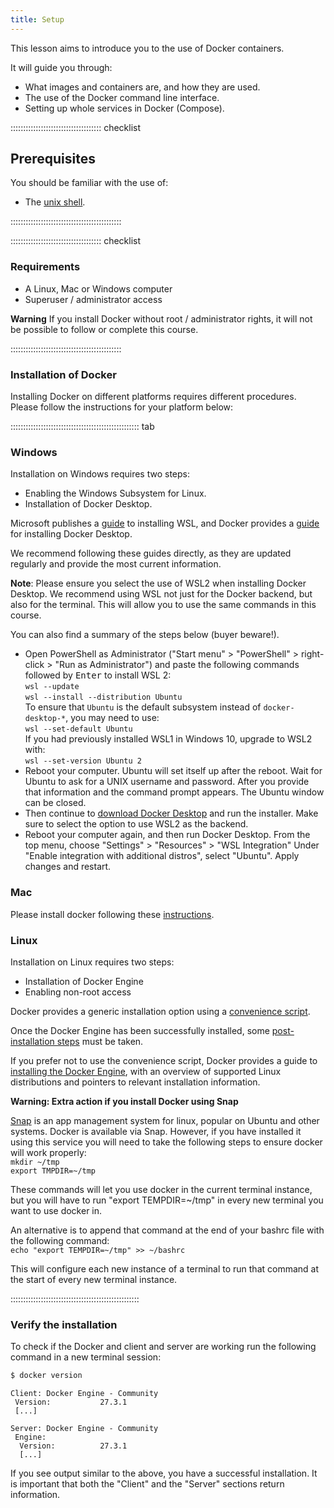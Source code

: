 ```yaml
---
title: Setup
---
```


This lesson aims to introduce you to the use of Docker containers.

It will guide you through:

* What images and containers are, and how they are used.
* The use of the Docker command line interface.
* Setting up whole services in Docker (Compose).

::::::::::::::::::::::::::::::::::::  checklist

## Prerequisites

You should be familiar with the use of:

- The [unix shell](https://swcarpentry.github.io/shell-novice/).

::::::::::::::::::::::::::::::::::::::::::::

::::::::::::::::::::::::::::::::::::  checklist

### Requirements

- A Linux, Mac or Windows computer
- Superuser / administrator access

**Warning** If you install Docker without root / administrator rights, it will not be possible to follow or complete this course.

::::::::::::::::::::::::::::::::::::::::::::

### Installation of Docker

Installing Docker on different platforms requires different procedures.
Please follow the instructions for your platform below:

::::::::::::::::::::::::::::::::::::::::::::::::::: tab

### Windows

Installation on Windows requires two steps:

- Enabling the Windows Subsystem for Linux.
- Installation of Docker Desktop.

Microsoft publishes a [guide](https://learn.microsoft.com/en-us/windows/wsl/install) to installing WSL,
and Docker provides a [guide](https://docs.docker.com/desktop/install/windows-install/") for installing Docker Desktop.

We recommend following these guides directly, as they are updated regularly and provide the most current information.

**Note**: Please ensure you select the use of WSL2 when installing Docker Desktop.
We recommend using WSL not just for the Docker backend, but also for the terminal.
This will allow you to use the same commands in this course.

You can also find a summary of the steps below (buyer beware!).

- Open PowerShell as Administrator ("Start menu" > "PowerShell" > right-click > "Run as Administrator")
  and paste the following commands followed by <kbd>Enter</kbd> to install WSL 2:  
  `wsl --update`  
  `wsl --install --distribution Ubuntu`  
  To ensure that `Ubuntu` is the default subsystem instead of `docker-desktop-*`, you may need to use:  
  `wsl --set-default Ubuntu`  
  If you had previously installed WSL1 in Windows 10, upgrade to WSL2 with:  
  `wsl --set-version Ubuntu 2`
- Reboot your computer.
  Ubuntu will set itself up after the reboot.
  Wait for Ubuntu to ask for a UNIX username and password.
  After you provide that information and the command prompt appears.
  The Ubuntu window can be closed.
- Then continue to [download Docker Desktop](https://desktop.docker.com/win/main/amd64/Docker%20Desktop%20Installer.exe) and run the installer.
  Make sure to select the option to use WSL2 as the backend.
- Reboot your computer again, and then run Docker Desktop.
  From the top menu, choose "Settings" > "Resources" > "WSL Integration"
  Under "Enable integration with additional distros", select "Ubuntu".
  Apply changes and restart.


### Mac

Please install docker following these [instructions](https://docs.docker.com/desktop/install/mac-install/).


### Linux

Installation on Linux requires two steps:

- Installation of Docker Engine
- Enabling non-root access

Docker provides a generic installation option using a [convenience script](https://docs.docker.com/engine/install/ubuntu/#install-using-the-convenience-script).

Once the Docker Engine has been successfully installed, some [post-installation steps](https://docs.docker.com/engine/install/linux-postinstall/) must be taken.

If you prefer not to use the convenience script,
Docker provides a guide to [installing the Docker Engine](https://docs.docker.com/engine/install/),
with an overview of supported Linux distributions and pointers to relevant installation information.

**Warning: Extra action if you install Docker using Snap**

[Snap](https://snapcraft.io/) is an app management system for linux, popular on Ubuntu and other systems.
Docker is available via Snap.
However, if you have installed it using this service you will need to take the following steps to ensure docker will work properly:  
`mkdir ~/tmp`  
`export TMPDIR=~/tmp`

These commands will let you use docker in the current terminal instance,
but you will have to run "export TEMPDIR=~/tmp" in every new terminal you want to use docker in.

An alternative is to append that command at the end of your bashrc file with the following command:  
`echo "export TEMPDIR=~/tmp" >> ~/bashrc`

This will configure each new instance of a terminal to run that command at the start of every new terminal instance.

:::::::::::::::::::::::::::::::::::::::::::::::::::



### Verify the installation

To check if the Docker and client and server are working run the following command in a new terminal session:

```bash
$ docker version
```
```output
Client: Docker Engine - Community
 Version:           27.3.1
 [...]

Server: Docker Engine - Community
 Engine:
  Version:          27.3.1
  [...]
```

If you see output similar to the above, you have a successful installation.
It is important that both the "Client" and the "Server" sections return information.
